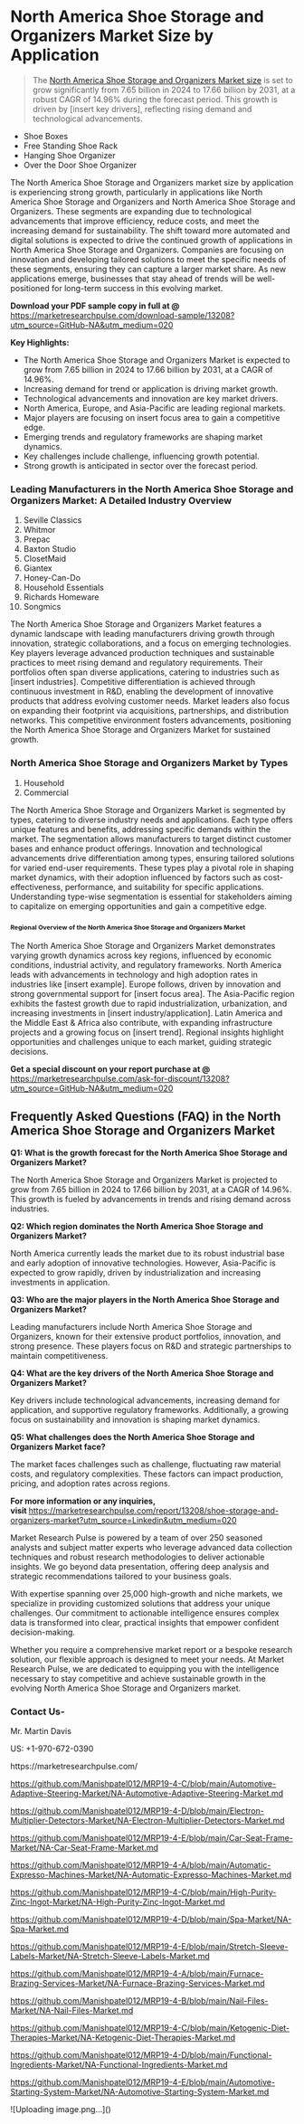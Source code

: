 <h1>North America Shoe Storage and Organizers Market&nbsp;Size by Application</h1><blockquote><p>The <a href="https://marketresearchpulse.com/download-sample/13208?utm_source=GitHub-NA&amp;utm_medium=020">North America Shoe Storage and Organizers Market size</a> is set to grow significantly from 7.65 billion in 2024 to 17.66 billion by 2031, at a robust CAGR of 14.96% during the forecast period. This growth is driven by [insert key drivers], reflecting rising demand and technological advancements.</p></blockquote><ul><li>Shoe Boxes<li> Free Standing Shoe Rack<li> Hanging Shoe Organizer<li> Over the Door Shoe Organizer</li></ul><p>The North America Shoe Storage and Organizers market size by application is experiencing strong growth, particularly in applications like North America Shoe Storage and Organizers and North America Shoe Storage and Organizers. These segments are expanding due to technological advancements that improve efficiency, reduce costs, and meet the increasing demand for sustainability. The shift toward more automated and digital solutions is expected to drive the continued growth of applications in North America Shoe Storage and Organizers. Companies are focusing on innovation and developing tailored solutions to meet the specific needs of these segments, ensuring they can capture a larger market share. As new applications emerge, businesses that stay ahead of trends will be well-positioned for long-term success in this evolving market.</p><p><strong>Download your PDF sample copy in full at @ </strong><a href="https://marketresearchpulse.com/download-sample/13208?utm_source=GitHub-NA&amp;utm_medium=020">https://marketresearchpulse.com/download-sample/13208?utm_source=GitHub-NA&amp;utm_medium=020</a></p><p><strong>Key Highlights: </strong></p><ul><li>The North America Shoe Storage and Organizers Market is expected to grow from 7.65 billion in 2024 to 17.66 billion by 2031, at a CAGR of 14.96%.</li><li>Increasing demand for trend or application is driving market growth.</li><li>Technological advancements and innovation are key market drivers.</li><li>North America, Europe, and Asia-Pacific are leading regional markets.</li><li>Major players are focusing on insert focus area to gain a competitive edge.</li><li>Emerging trends and regulatory frameworks are shaping market dynamics.</li><li>Key challenges include challenge, influencing growth potential.</li><li>Strong growth is anticipated in sector over the forecast period.</li></ul><h3>Leading Manufacturers in the North America Shoe Storage and Organizers Market: A Detailed Industry Overview</h3><ol><li>Seville Classics</li><li>Whitmor</li><li>Prepac</li><li>Baxton Studio</li><li>ClosetMaid</li><li>Giantex</li><li>Honey-Can-Do</li><li>Household Essentials</li><li>Richards Homeware</li><li>Songmics</li></ol><div class="flex max-w-full flex-col flex-grow"><div class="min-h-8 text-message flex w-full flex-col items-end gap-2 whitespace-normal break-words [.text-message+&amp;]:mt-5" dir="auto" data-message-author-role="assistant" data-message-id="fd8432e4-4910-450d-b182-61b7bfb0a01f" data-message-model-slug="gpt-4o"><div class="flex w-full flex-col gap-1 empty:hidden first:pt-[3px]"><div class="markdown prose w-full break-words dark:prose-invert light"><p>The North America Shoe Storage and Organizers Market features a dynamic landscape with leading manufacturers driving growth through innovation, strategic collaborations, and a focus on emerging technologies. Key players leverage advanced production techniques and sustainable practices to meet rising demand and regulatory requirements. Their portfolios often span diverse applications, catering to industries such as [insert industries]. Competitive differentiation is achieved through continuous investment in R&amp;D, enabling the development of innovative products that address evolving customer needs. Market leaders also focus on expanding their footprint via acquisitions, partnerships, and distribution networks. This competitive environment fosters advancements, positioning the North America Shoe Storage and Organizers Market for sustained growth.</p></div></div></div></div><h3>North America Shoe Storage and Organizers Market by Types</h3><ol><li>Household<li> Commercial</li></ol><div class="flex max-w-full flex-col flex-grow"><div class="min-h-8 text-message flex w-full flex-col items-end gap-2 whitespace-normal break-words [.text-message+&amp;]:mt-5" dir="auto" data-message-author-role="assistant" data-message-id="084470be-0bb7-4664-bddf-5156b4f41249" data-message-model-slug="gpt-4o-mini"><div class="flex w-full flex-col gap-1 empty:hidden first:pt-[3px]"><div class="markdown prose w-full break-words dark:prose-invert light"><p>The North America Shoe Storage and Organizers Market is segmented by types, catering to diverse industry needs and applications. Each type offers unique features and benefits, addressing specific demands within the market. The segmentation allows manufacturers to target distinct customer bases and enhance product offerings. Innovation and technological advancements drive differentiation among types, ensuring tailored solutions for varied end-user requirements. These types play a pivotal role in shaping market dynamics, with their adoption influenced by factors such as cost-effectiveness, performance, and suitability for specific applications. Understanding type-wise segmentation is essential for stakeholders aiming to capitalize on emerging opportunities and gain a competitive edge.</p></div></div></div></div><h3><span style="font-size: 11px;">Regional Overview of the North America Shoe Storage and Organizers Market</span></h3><div class="flex max-w-full flex-col flex-grow"><div class="min-h-8 text-message flex w-full flex-col items-end gap-2 whitespace-normal break-words [.text-message+&amp;]:mt-5" dir="auto" data-message-author-role="assistant" data-message-id="e9038762-ce64-4e30-91c9-9bd413514231" data-message-model-slug="gpt-4o-mini"><div class="flex w-full flex-col gap-1 empty:hidden first:pt-[3px]"><div class="markdown prose w-full break-words dark:prose-invert light"><p>The North America Shoe Storage and Organizers Market demonstrates varying growth dynamics across key regions, influenced by economic conditions, industrial activity, and regulatory frameworks. North America leads with advancements in technology and high adoption rates in industries like [insert example]. Europe follows, driven by innovation and strong governmental support for [insert focus area]. The Asia-Pacific region exhibits the fastest growth due to rapid industrialization, urbanization, and increasing investments in [insert industry/application]. Latin America and the Middle East &amp; Africa also contribute, with expanding infrastructure projects and a growing focus on [insert trend]. Regional insights highlight opportunities and challenges unique to each market, guiding strategic decisions.</p></div></div></div></div><p><strong>Get a special discount on your report purchase at @ </strong><a href="https://marketresearchpulse.com/ask-for-discount/13208?utm_source=GitHub-NA&amp;utm_medium=020">https://marketresearchpulse.com/ask-for-discount/13208?utm_source=GitHub-NA&amp;utm_medium=020</a></p><h2>Frequently Asked Questions (FAQ) in the North America Shoe Storage and Organizers Market</h2><p><strong>Q1: What is the growth forecast for the North America Shoe Storage and Organizers Market?</strong></p><p>The North America Shoe Storage and Organizers Market is projected to grow from 7.65 billion in 2024 to 17.66 billion by 2031, at a CAGR of 14.96%. This growth is fueled by advancements in trends and rising demand across industries.</p><p><strong>Q2: Which region dominates the North America Shoe Storage and Organizers Market?</strong></p><p>North America currently leads the market due to its robust industrial base and early adoption of innovative technologies. However, Asia-Pacific is expected to grow rapidly, driven by industrialization and increasing investments in application.</p><p><strong>Q3: Who are the major players in the North America Shoe Storage and Organizers Market?</strong></p><p>Leading manufacturers include North America Shoe Storage and Organizers, known for their extensive product portfolios, innovation, and strong presence. These players focus on R&amp;D and strategic partnerships to maintain competitiveness.</p><p><strong>Q4: What are the key drivers of the North America Shoe Storage and Organizers Market?</strong></p><p>Key drivers include technological advancements, increasing demand for application, and supportive regulatory frameworks. Additionally, a growing focus on sustainability and innovation is shaping market dynamics.</p><p><strong>Q5: What challenges does the North America Shoe Storage and Organizers Market face?</strong></p><p>The market faces challenges such as challenge, fluctuating raw material costs, and regulatory complexities. These factors can impact production, pricing, and adoption rates across regions.</p><p><strong>For more information or any inquiries, visit&nbsp;</strong><a href="https://marketresearchpulse.com/report/13208/shoe-storage-and-organizers-market?utm_source=Linkedin&utm_medium=020">https://marketresearchpulse.com/report/13208/shoe-storage-and-organizers-market?utm_source=Linkedin&utm_medium=020</a></p><p>Market Research Pulse is powered by a team of over 250 seasoned analysts and subject matter experts who leverage advanced data collection techniques and robust research methodologies to deliver actionable insights. We go beyond data presentation, offering deep analysis and strategic recommendations tailored to your business goals.</p><p>With expertise spanning over 25,000 high-growth and niche markets, we specialize in providing customized solutions that address your unique challenges. Our commitment to actionable intelligence ensures complex data is transformed into clear, practical insights that empower confident decision-making.</p><p>Whether you require a comprehensive market report or a bespoke research solution, our flexible approach is designed to meet your needs. At Market Research Pulse, we are dedicated to equipping you with the intelligence necessary to stay competitive and achieve sustainable growth in the evolving North America Shoe Storage and Organizers market.</p><h3><strong>Contact Us-</strong></h3><p>Mr. Martin Davis</p><p>US: +1-970-672-0390</p><p>https://marketresearchpulse.com/</p><p><a href="https://github.com/Manishpatel012/MRP19-4-C/blob/main/Automotive-Adaptive-Steering-Market/NA-Automotive-Adaptive-Steering-Market.md">https://github.com/Manishpatel012/MRP19-4-C/blob/main/Automotive-Adaptive-Steering-Market/NA-Automotive-Adaptive-Steering-Market.md</a></p><p><a href="https://github.com/Manishpatel012/MRP19-4-D/blob/main/Electron-Multiplier-Detectors-Market/NA-Electron-Multiplier-Detectors-Market.md">https://github.com/Manishpatel012/MRP19-4-D/blob/main/Electron-Multiplier-Detectors-Market/NA-Electron-Multiplier-Detectors-Market.md</a></p><p><a href="https://github.com/Manishpatel012/MRP19-4-E/blob/main/Car-Seat-Frame-Market/NA-Car-Seat-Frame-Market.md">https://github.com/Manishpatel012/MRP19-4-E/blob/main/Car-Seat-Frame-Market/NA-Car-Seat-Frame-Market.md</a></p><p><a href="https://github.com/Manishpatel012/MRP19-4-A/blob/main/Automatic-Expresso-Machines-Market/NA-Automatic-Expresso-Machines-Market.md">https://github.com/Manishpatel012/MRP19-4-A/blob/main/Automatic-Expresso-Machines-Market/NA-Automatic-Expresso-Machines-Market.md</a></p><p><a href="https://github.com/Manishpatel012/MRP19-4-C/blob/main/High-Purity-Zinc-Ingot-Market/NA-High-Purity-Zinc-Ingot-Market.md">https://github.com/Manishpatel012/MRP19-4-C/blob/main/High-Purity-Zinc-Ingot-Market/NA-High-Purity-Zinc-Ingot-Market.md</a></p><p><a href="https://github.com/Manishpatel012/MRP19-4-D/blob/main/Spa-Market/NA-Spa-Market.md">https://github.com/Manishpatel012/MRP19-4-D/blob/main/Spa-Market/NA-Spa-Market.md</a></p><p><a href="https://github.com/Manishpatel012/MRP19-4-E/blob/main/Stretch-Sleeve-Labels-Market/NA-Stretch-Sleeve-Labels-Market.md">https://github.com/Manishpatel012/MRP19-4-E/blob/main/Stretch-Sleeve-Labels-Market/NA-Stretch-Sleeve-Labels-Market.md</a></p><p><a href="https://github.com/Manishpatel012/MRP19-4-A/blob/main/Furnace-Brazing-Services-Market/NA-Furnace-Brazing-Services-Market.md">https://github.com/Manishpatel012/MRP19-4-A/blob/main/Furnace-Brazing-Services-Market/NA-Furnace-Brazing-Services-Market.md</a></p><p><a href="https://github.com/Manishpatel012/MRP19-4-B/blob/main/Nail-Files-Market/NA-Nail-Files-Market.md">https://github.com/Manishpatel012/MRP19-4-B/blob/main/Nail-Files-Market/NA-Nail-Files-Market.md</a></p><p><a href="https://github.com/Manishpatel012/MRP19-4-C/blob/main/Ketogenic-Diet-Therapies-Market/NA-Ketogenic-Diet-Therapies-Market.md">https://github.com/Manishpatel012/MRP19-4-C/blob/main/Ketogenic-Diet-Therapies-Market/NA-Ketogenic-Diet-Therapies-Market.md</a></p><p><a href="https://github.com/Manishpatel012/MRP19-4-D/blob/main/Functional-Ingredients-Market/NA-Functional-Ingredients-Market.md">https://github.com/Manishpatel012/MRP19-4-D/blob/main/Functional-Ingredients-Market/NA-Functional-Ingredients-Market.md</a></p><p><a href="https://github.com/Manishpatel012/MRP19-4-E/blob/main/Automotive-Starting-System-Market/NA-Automotive-Starting-System-Market.md">https://github.com/Manishpatel012/MRP19-4-E/blob/main/Automotive-Starting-System-Market/NA-Automotive-Starting-System-Market.md</a></p>
![Uploading image.png…]()
